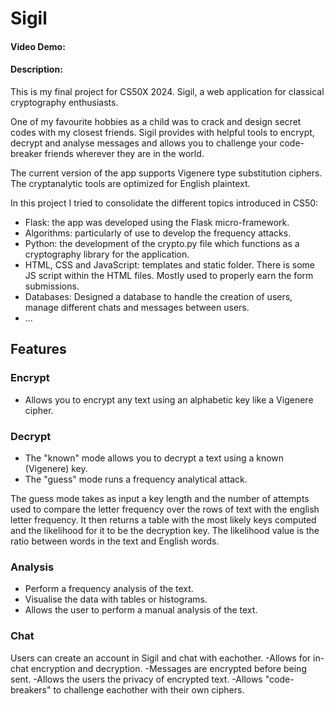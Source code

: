 # Sigil
#### Video Demo:  <URL HERE>
#### Description:

This is my final project for CS50X 2024. Sigil, a web application for classical cryptography enthusiasts.

One of my favourite hobbies as a child was to crack and design secret codes with my closest friends. Sigil provides with helpful tools to encrypt, decrypt and analyse messages and allows you to challenge your code-breaker friends wherever they are in the world.

The current version of the app supports Vigenere type substitution ciphers. The cryptanalytic tools are optimized for English plaintext.

In this project I tried to consolidate the different topics introduced in CS50:
- Flask: the app was developed using the Flask micro-framework.
- Algorithms: particularly of use to develop the frequency attacks.
- Python: the development of the crypto.py file which functions as a cryptography library for the application.
- HTML, CSS and JavaScript: templates and static folder. There is some JS script within the HTML files. Mostly used to properly earn the form submissions.
- Databases: Designed a database to handle the creation of users, manage different chats and messages between users.
- ...

## Features

### Encrypt
- Allows you to encrypt any text using an alphabetic key like a Vigenere cipher.

### Decrypt
- The "known" mode allows you to decrypt a text using a known (Vigenere) key.
- The "guess" mode runs a frequency analytical attack.

 The guess mode takes as input a key length and the number of attempts used to compare the letter frequency over the rows of text with the english letter frequency. It then returns a table with the most likely keys computed and the likelihood for it to be the decryption key.
 The likelihood value is the ratio between words in the text and English words.

### Analysis
- Perform a frequency analysis of the text.
- Visualise the data with tables or histograms.
- Allows the user to perform a manual analysis of the text.

### Chat
Users can create an account in Sigil and chat with eachother.
-Allows for in-chat encryption and decryption.
-Messages are encrypted before being sent.
-Allows the users the privacy of encrypted text. 
-Allows "code-breakers" to challenge eachother with their own ciphers.
